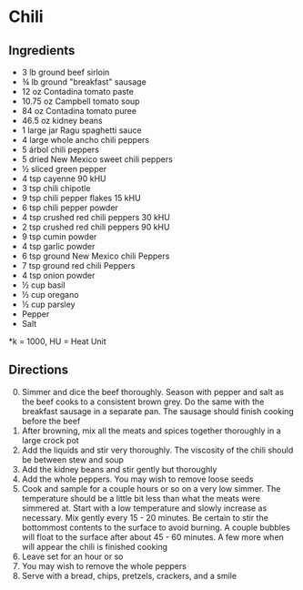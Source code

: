 # Chili

## Ingredients
- 3 lb ground beef sirloin
- ¾ lb ground "breakfast" sausage
- 12 oz Contadina tomato paste
- 10.75 oz Campbell tomato soup
- 84 oz Contadina tomato puree
- 46.5 oz kidney beans
- 1 large jar Ragu spaghetti sauce
- 4 large whole ancho chili peppers
- 5 árbol chili peppers
- 5 dried New Mexico sweet chili peppers
- ½ sliced green pepper
- 4 tsp cayenne 90 kHU
- 3 tsp chili chipotle
- 9 tsp chili pepper flakes 15 kHU
- 6 tsp chili pepper powder
- 4 tsp crushed red chili peppers 30 kHU
- 2 tsp crushed red chili peppers 90 kHU
- 9 tsp cumin powder
- 4 tsp garlic powder
- 6 tsp ground New Mexico chili Peppers
- 7 tsp ground red chili Peppers
- 4 tsp onion powder
- ½ cup basil
- ½ cup oregano
- ½ cup parsley
- Pepper
- Salt

*k = 1000, HU = Heat Unit

## Directions

0. Simmer and dice the beef thoroughly. Season with pepper and salt as the beef
   cooks to a consistent brown grey. Do the same with the breakfast sausage in a
   separate pan. The sausage should finish cooking before the beef
0. After browning, mix all the meats and spices together thoroughly in a large
   crock pot
0. Add the liquids and stir very thoroughly. The viscosity of the chili should
   be between stew and soup
0. Add the kidney beans and stir gently but thoroughly
0. Add the whole peppers. You may wish to remove loose seeds
0. Cook and sample for a couple hours or so on a very low simmer. The
   temperature should be a little bit less than what the meats were simmered at.
   Start with a low temperature and slowly increase as necessary. Mix gently
   every 15 - 20 minutes. Be certain to stir the bottommost contents to the
   surface to avoid burning. A couple bubbles will float to the surface after
   about 45 - 60 minutes. A few more when will appear the chili is finished
   cooking
0. Leave set for an hour or so
0. You may wish to remove the whole peppers
0. Serve with a bread, chips, pretzels, crackers, and a smile
